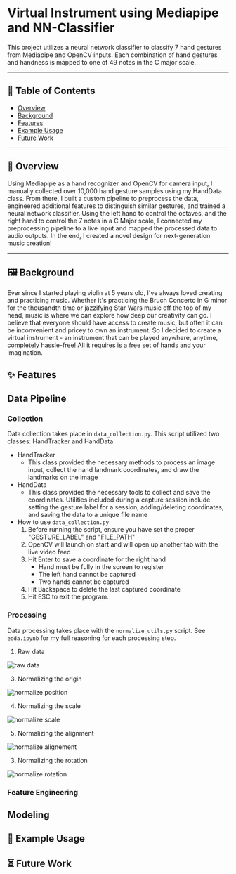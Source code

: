 # Virtual Instrument using Mediapipe and NN-Classifier

This project utilizes a neural network classifier to classify 7 hand gestures from Mediapipe and OpenCV inputs. Each combination of hand gestures and handness is mapped to one of 49 notes in the C major scale.

---

## 📌 Table of Contents
- [Overview](#overview)
- [Background](#background)
- [Features](#features)
- [Example Usage](#example-usage)
- [Future Work](#future-work)


---

## 🧠 Overview
Using Mediapipe as a hand recognizer and OpenCV for camera input, I manually collected over 10,000 hand gesture samples using my HandData class. From there, I built a custom pipeline to preprocess the data,
engineered additional features to distinguish similar gestures, and trained a neural network classifier. Using the left hand to control the octaves, and the right hand to control the 7 notes in a C Major scale, I connected my preprocessing pipeline
to a live input and mapped the processed data to audio outputs. In the end, I created a novel design for next-generation music creation!

---

## 🖼️ Background
Ever since I started playing violin at 5 years old, I've always loved creating and practicing music. Whether it's practicing the Bruch Concerto in G minor for the thousandth time or jazzifying Star Wars music off the top of my head,
music is where we can explore how deep our creativity can go. I believe that everyone should have access to create music, but often it can be inconvenient and pricey to own an instrument. 
So I decided to create a virtual instrument - an instrument that can be played anywhere, anytime, completely hassle-free! All it requires is a free set of hands and your imagination. 

## ✨ Features

## Data Pipeline
### Collection
Data collection takes place in `data_collection.py`. This script utilized two classes: HandTracker and HandData
- HandTracker
  - This class provided the necessary methods to process an image input, collect the hand landmark coordinates, and draw the landmarks on the image
- HandData
  - This class provided the necessary tools to collect and save the coordinates. Utilities included during a capture session include setting the gesture label for a session, adding/deleting coordinates, and saving the data to a unique file name
- How to use `data_collection.py`
  1) Before running the script, ensure you have set the proper "GESTURE_LABEL" and "FILE_PATH"
  2) OpenCV will launch on start and will open up another tab with the live video feed
  3) Hit Enter to save a coordinate for the right hand
     - Hand must be fully in the screen to register
     - The left hand cannot be captured
     - Two hands cannot be captured
  4) Hit Backspace to delete the last captured coordinate
  5) Hit ESC to exit the program.
  
### Processing
Data processing takes place with the `normalize_utils.py` script. See `edda.ipynb` for my full reasoning for each processing step.
1) Raw data

![raw data](images/raw_data.png)

3) Normalizing the origin 

![normalize position](images/norm_p.png)

4) Normalizing the scale

![normalize scale](images/norm_ps.png)

5) Normalizing the alignment

![normalize alignement](images/norm_psa.png)

3) Normalizing the rotation

![normalize rotation](images/norm_psar.png)

### Feature Engineering

## Modeling

## 🧪 Example Usage

## ⏳ Future Work
